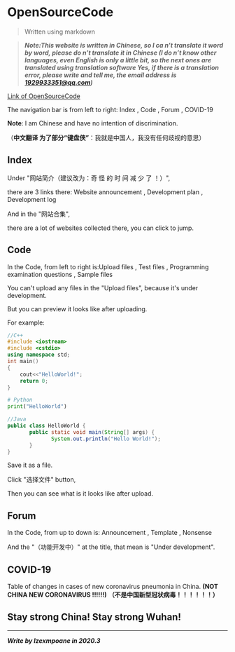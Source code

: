 # **OpenSourceCode**
> Written using markdown

>_**Note:This website is written in Chinese, so I ca n’t translate it word by word, please do n’t translate it in Chinese (I do n’t know other languages, even English is only a little bit, so the next ones are translated using translation software Yes, if there is a translation error, please write and tell me, the email address is 1929933351@qq.com)**_

[Link of OpenSourceCode](https://lzexmpoane.github.io/opensourcecode/)

The navigation bar is from left to right: Index , Code , Forum , COVID-19

**Note**: I am Chinese and have no intention of discrimination.

（**中文翻译 为了部分“键盘侠”**：我就是中国人，我没有任何歧视的意思）

## **Index**

Under "网站简介（建议改为：奇 怪 的 时 间 减 少 了 ！）",

there are 3 links there: Website announcement , Development plan , Development log

And in the "网站合集",

there are a lot of websites collected there, you can click to jump.

## **Code**

In the Code, from left to right is:Upload files , Test files , Programming examination questions , Sample files

You can't upload any files in the "Upload files", because it's under development.

But you can preview it looks like after uploading.

For example:
```cpp
//C++
#include <iostream>
#include <cstdio>
using namespace std;
int main()
{
    cout<<"HelloWorld!";
    return 0;
}
```
```python
# Python
print("HelloWorld")
```
```Java
//Java
public class HelloWorld {
       public static void main(String[] args) {
              System.out.println("Hello World!");
       }
}
```
Save it as a file.

Click "选择文件" button,

Then you can see what is it looks like after upload.

## **Forum**
In the Code, from up to down is: Announcement , Template , Nonsense

And the "（功能开发中）" at the title, that mean is "Under development".

## **COVID-19**
Table of changes in cases of new coronavirus pneumonia in China.
**(NOT CHINA NEW CORONAVIRUS !!!!!!)** **（不是中国新型冠状病毒！！！！！！）**

## **Stay strong China! Stay strong Wuhan!**

***
_**Write by lzexmpoane in 2020.3**_